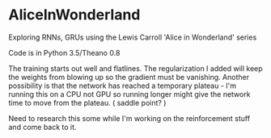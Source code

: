 # AliceInWonderland
Exploring RNNs, GRUs using the Lewis Carroll 'Alice in Wonderland' series

Code is in Python 3.5/Theano 0.8

The training starts out well and flatlines. The regularization I added will keep the weights from blowing up so the gradient must be vanishing. Another possibility is that the network has reached a temporary plateau - I'm running this on a CPU not GPU so running longer might give the network time to move from the plateau. ( saddle point? )

Need to research this some while I'm working on the reinforcement stuff and come back to it.


